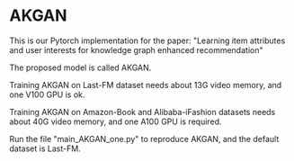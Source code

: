 # AKGAN
This is our Pytorch implementation for the paper: "Learning item attributes and user interests for knowledge graph enhanced recommendation"

The proposed model is called AKGAN.

Training AKGAN on Last-FM dataset needs about 13G video memory, and one V100 GPU is ok.

Training AKGAN on Amazon-Book and Alibaba-iFashion datasets needs about 40G video memory, and one A100 GPU is required.

Run the file "main_AKGAN_one.py" to reproduce AKGAN, and the default dataset is Last-FM.
